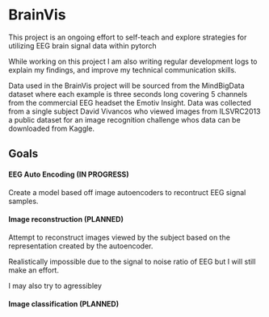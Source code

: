 # BrainVis

This project is an ongoing effort to self-teach and explore strategies for utilizing EEG brain signal data within pytorch

While working on this project I am also writing regular development logs to explain my findings, and improve my technical communication skills.

Data used in the BrainVis project will be sourced from the MindBigData dataset where each example is three seconds long covering 5 channels from the commercial EEG headset the Emotiv Insight. Data was collected from a single subject David Vivancos who viewed images from ILSVRC2013 a public dataset for an image recognition challenge whos data can be downloaded from Kaggle.

## Goals

#### EEG Auto Encoding (IN PROGRESS)

Create a model based off image autoencoders to recontruct EEG signal samples.

#### Image reconstruction (PLANNED)

Attempt to reconstruct images viewed by the subject based on the representation created by the autoencoder.

Realistically impossible due to the signal to noise ratio of EEG but I will still make an effort.

I may also try to agressibley 

#### Image classification (PLANNED)
